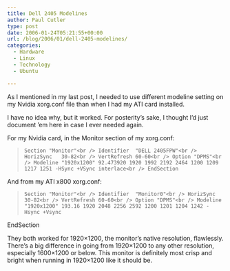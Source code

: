 ```yaml
---
title: Dell 2405 Modelines
author: Paul Cutler
type: post
date: 2006-01-24T05:21:55+00:00
url: /blog/2006/01/dell-2405-modelines/
categories:
  - Hardware
  - Linux
  - Technology
  - Ubuntu

---
```

As I mentioned in my last post, I needed to use different modeline setting on my Nvidia xorg.conf file than when I had my ATI card installed.

I have no idea why, but it worked. For posterity&#8217;s sake, I thought I&#8217;d just document &#8217;em here in case I ever needed again.

For my Nvidia card, in the Monitor section of my xorg.conf:

> `Section "Monitor"<br />
    Identifier  "DELL 2405FPW"<br />
    HorizSync   30-82<br />
    VertRefresh 60-60<br />
    Option "DPMS"<br />
    Modeline "1920x1200" 92.473920 1920 1992 2192 2464 1200 1209 1217 1251 -HSync +VSync interlace<br />
EndSection`

And from my ATI x800 xorg.conf:

> `Section "Monitor"<br />
    Identifier  "Monitor0"<br />
    HorizSync   30-82<br />
    VertRefresh 60-60<br />
    Option "DPMS"<br />
    Modeline "1920x1200" 193.16 1920 2048 2256 2592 1200 1201 1204 1242 -Hsync +Vsync`

EndSection

They both worked for 1920&#215;1200, the monitor&#8217;s native resolution, flawlessly. There&#8217;s a big difference in going from 1920&#215;1200 to any other resolution, especially 1600&#215;1200 or below. This monitor is definitely most crisp and bright when running in 1920&#215;1200 like it should be.